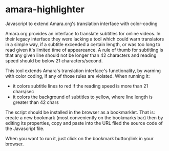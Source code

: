# amara-highlighter

Javascript to extend Amara.org's translation interface with color-coding

Amara.org provides an interface to translate subtitles for online videos. In their legacy interface they were lacking a tool which could warn translators in a simple way, if a subtitle exceeded a certain length, or was too long to read given it's limited time of appeareance. A rule of thumb for subtitling is that any given line should not be longer than 42 characters and reading speed should be below 21 characters/second.

This tool extends Amara's translation interface's functionality, by warning with color coding, if any of those rules are violated. When running it:
* it colors subtitle lines to red if the reading speed is more than 21 chars/sec
* it colors the background of subtitles to yellow, where line length is greater than 42 chars

The script should be installed in the browser as a bookmarklet. That is: create a new bookmark (most conveniently on the bookmarks bar) then by editing its properties, copy and paste into the URL filed the source code of the Javascript file.

When you want to run it, just click on the bookmark button/link in your browser.
